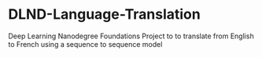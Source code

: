 # DLND-Language-Translation
Deep Learning Nanodegree Foundations Project to to translate from English to French using a sequence to sequence model
